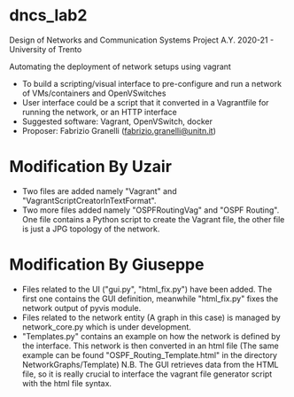 # dncs_lab2
Design of Networks and Communication Systems Project A.Y. 2020-21 - University of Trento

Automating the deployment of network setups using vagrant

- To build a scripting/visual interface to pre-configure and run a network of VMs/containers and OpenVSwitches
- User interface could be a script that it converted in a Vagrantfile for running the network, or an HTTP interface
- Suggested software: Vagrant, OpenVSwitch, docker
- Proposer: Fabrizio Granelli (fabrizio.granelli@unitn.it)

# Modification By Uzair
- Two files are added namely "Vagrant" and "VagrantScriptCreatorInTextFormat".
- Two more files added namely "OSPFRoutingVag" and "OSPF Routing". One file contains a Python script to create the Vagrant file, the other file is just a JPG topology of the network.

# Modification By Giuseppe
- Files related to the UI ("gui.py", "html_fix.py") have been added. The first one contains the GUI definition, meanwhile "html_fix.py" fixes the network output of pyvis module.
- Files related to the network entity (A graph in this case) is managed by network_core.py which is under development.
- "Templates.py" contains an example on how the network is defined by the interface. This network is then converted in
an html file (The same example can be found "OSPF_Routing_Template.html" in the directory NetworkGraphs/Template)
N.B. The GUI retrieves data from the HTML file, so it is really crucial to interface the vagrant file generator script with the html file syntax.